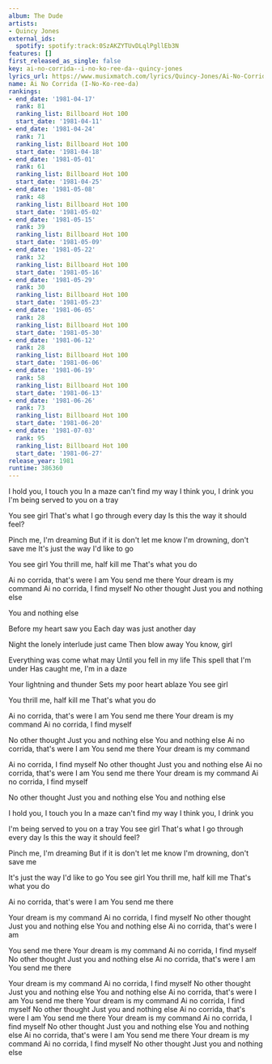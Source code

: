 ```yaml
---
album: The Dude
artists:
- Quincy Jones
external_ids:
  spotify: spotify:track:0SzAKZYTUvDLqlPgllEb3N
features: []
first_released_as_single: false
key: ai-no-corrida--i-no-ko-ree-da--quincy-jones
lyrics_url: https://www.musixmatch.com/lyrics/Quincy-Jones/Ai-No-Corrida
name: Ai No Corrida (I-No-Ko-ree-da)
rankings:
- end_date: '1981-04-17'
  rank: 81
  ranking_list: Billboard Hot 100
  start_date: '1981-04-11'
- end_date: '1981-04-24'
  rank: 71
  ranking_list: Billboard Hot 100
  start_date: '1981-04-18'
- end_date: '1981-05-01'
  rank: 61
  ranking_list: Billboard Hot 100
  start_date: '1981-04-25'
- end_date: '1981-05-08'
  rank: 48
  ranking_list: Billboard Hot 100
  start_date: '1981-05-02'
- end_date: '1981-05-15'
  rank: 39
  ranking_list: Billboard Hot 100
  start_date: '1981-05-09'
- end_date: '1981-05-22'
  rank: 32
  ranking_list: Billboard Hot 100
  start_date: '1981-05-16'
- end_date: '1981-05-29'
  rank: 30
  ranking_list: Billboard Hot 100
  start_date: '1981-05-23'
- end_date: '1981-06-05'
  rank: 28
  ranking_list: Billboard Hot 100
  start_date: '1981-05-30'
- end_date: '1981-06-12'
  rank: 28
  ranking_list: Billboard Hot 100
  start_date: '1981-06-06'
- end_date: '1981-06-19'
  rank: 58
  ranking_list: Billboard Hot 100
  start_date: '1981-06-13'
- end_date: '1981-06-26'
  rank: 73
  ranking_list: Billboard Hot 100
  start_date: '1981-06-20'
- end_date: '1981-07-03'
  rank: 95
  ranking_list: Billboard Hot 100
  start_date: '1981-06-27'
release_year: 1981
runtime: 386360
---
```

I hold you, I touch you
In a maze can't find my way
I think you, I drink you
I'm being served to you on a tray

You see girl
That's what I go through every day
Is this the way it should feel?

Pinch me, I'm dreaming
But if it is don't let me know
I'm drowning, don't save me
It's just the way I'd like to go

You see girl
You thrill me, half kill me
That's what you do

Ai no corrida, that's were I am
You send me there
Your dream is my command
Ai no corrida, I find myself
No other thought
Just you and nothing else

You and nothing else

Before my heart saw you
Each day was just another day

Night the lonely interlude just came
Then blow away
You know, girl

Everything was come what may
Until you fell in my life
This spell that I'm under
Has caught me, I'm in a daze

Your lightning and thunder
Sets my poor heart ablaze
You see girl

You thrill me, half kill me
That's what you do

Ai no corrida, that's were I am
You send me there
Your dream is my command
Ai no corrida, I find myself

No other thought
Just you and nothing else
You and nothing else
Ai no corrida, that's were I am
You send me there
Your dream is my command

Ai no corrida, I find myself
No other thought
Just you and nothing else
Ai no corrida, that's were I am
You send me there
Your dream is my command
Ai no corrida, I find myself

No other thought
Just you and nothing else
You and nothing else

I hold you, I touch you
In a maze can't find my way
I think you, I drink you

I'm being served to you on a tray
You see girl
That's what I go through every day
Is this the way it should feel?

Pinch me, I'm dreaming
But if it is don't let me know
I'm drowning, don't save me

It's just the way I'd like to go
You see girl
You thrill me, half kill me
That's what you do

Ai no corrida, that's were I am
You send me there

Your dream is my command
Ai no corrida, I find myself
No other thought
Just you and nothing else
You and nothing else
Ai no corrida, that's were I am

You send me there
Your dream is my command
Ai no corrida, I find myself
No other thought
Just you and nothing else
Ai no corrida, that's were I am
You send me there

Your dream is my command
Ai no corrida, I find myself
No other thought
Just you and nothing else
You and nothing else
Ai no corrida, that's were I am
You send me there
Your dream is my command
Ai no corrida, I find myself
No other thought
Just you and nothing else
Ai no corrida, that's were I am
You send me there
Your dream is my command
Ai no corrida, I find myself
No other thought
Just you and nothing else
You and nothing else
Ai no corrida, that's were I am
You send me there
Your dream is my command
Ai no corrida, I find myself
No other thought
Just you and nothing else
